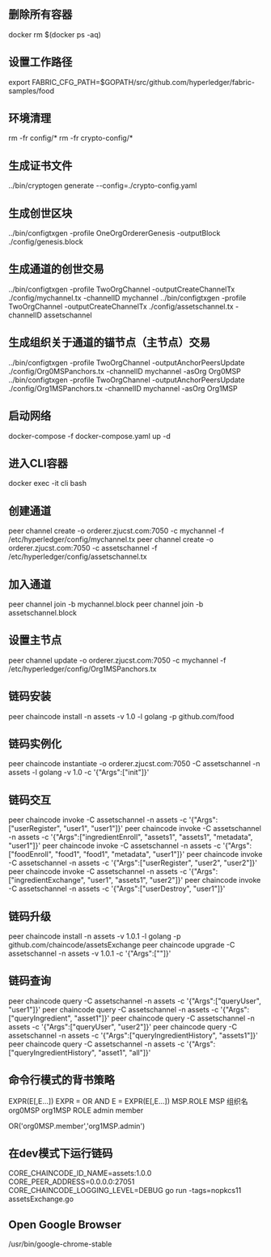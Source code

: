 ## 删除所有容器
docker rm $(docker ps -aq)

## 设置工作路径
export FABRIC_CFG_PATH=$GOPATH/src/github.com/hyperledger/fabric-samples/food


## 环境清理
rm -fr config/*
rm -fr crypto-config/*

## 生成证书文件
../bin/cryptogen generate --config=./crypto-config.yaml

## 生成创世区块
../bin/configtxgen -profile OneOrgOrdererGenesis -outputBlock ./config/genesis.block

## 生成通道的创世交易
../bin/configtxgen -profile TwoOrgChannel -outputCreateChannelTx ./config/mychannel.tx -channelID mychannel
../bin/configtxgen -profile TwoOrgChannel -outputCreateChannelTx ./config/assetschannel.tx -channelID assetschannel

## 生成组织关于通道的锚节点（主节点）交易
../bin/configtxgen -profile TwoOrgChannel -outputAnchorPeersUpdate ./config/Org0MSPanchors.tx -channelID mychannel -asOrg Org0MSP
../bin/configtxgen -profile TwoOrgChannel -outputAnchorPeersUpdate ./config/Org1MSPanchors.tx -channelID mychannel -asOrg Org1MSP

## 启动网络
docker-compose -f docker-compose.yaml up -d

## 进入CLI容器
docker exec -it cli bash

## 创建通道
peer channel create -o orderer.zjucst.com:7050 -c mychannel -f /etc/hyperledger/config/mychannel.tx
peer channel create -o orderer.zjucst.com:7050 -c assetschannel -f /etc/hyperledger/config/assetschannel.tx

## 加入通道
peer channel join -b mychannel.block
peer channel join -b assetschannel.block

## 设置主节点
peer channel update -o orderer.zjucst.com:7050 -c mychannel -f /etc/hyperledger/config/Org1MSPanchors.tx

## 链码安装
peer chaincode install -n assets -v 1.0 -l golang -p github.com/food

## 链码实例化
peer chaincode instantiate -o orderer.zjucst.com:7050 -C assetschannel -n assets -l golang -v 1.0 -c '{"Args":["init"]}'

## 链码交互
peer chaincode invoke -C assetschannel -n assets -c '{"Args":["userRegister", "user1", "user1"]}'
peer chaincode invoke -C assetschannel -n assets -c '{"Args":["ingredientEnroll", "assets1", "assets1", "metadata", "user1"]}'
peer chaincode invoke -C assetschannel -n assets -c '{"Args":["foodEnroll", "food1", "food1", "metadata", "user1"]}'
peer chaincode invoke -C assetschannel -n assets -c '{"Args":["userRegister", "user2", "user2"]}'
peer chaincode invoke -C assetschannel -n assets -c '{"Args":["ingredientExchange", "user1", "assets1", "user2"]}'
peer chaincode invoke -C assetschannel -n assets -c '{"Args":["userDestroy", "user1"]}'

## 链码升级
peer chaincode install -n assets -v 1.0.1 -l golang -p github.com/chaincode/assetsExchange
peer chaincode upgrade -C assetschannel -n assets -v 1.0.1 -c '{"Args":[""]}'

## 链码查询
peer chaincode query -C assetschannel -n assets -c '{"Args":["queryUser", "user1"]}'
peer chaincode query -C assetschannel -n assets -c '{"Args":["queryIngredient", "asset1"]}'
peer chaincode query -C assetschannel -n assets -c '{"Args":["queryUser", "user2"]}'
peer chaincode query -C assetschannel -n assets -c '{"Args":["queryIngredientHistory", "assets1"]}'
peer chaincode query -C assetschannel -n assets -c '{"Args":["queryIngredientHistory", "asset1", "all"]}'

## 命令行模式的背书策略

EXPR(E[,E...])
EXPR = OR AND
E = EXPR(E[,E...])
MSP.ROLE
MSP 组织名 org0MSP org1MSP
ROLE admin member

OR('org0MSP.member','org1MSP.admin')

## 在dev模式下运行链码
CORE_CHAINCODE_ID_NAME=assets:1.0.0 CORE_PEER_ADDRESS=0.0.0.0:27051 CORE_CHAINCODE_LOGGING_LEVEL=DEBUG go run -tags=nopkcs11 assetsExchange.go


## Open Google Browser
/usr/bin/google-chrome-stable